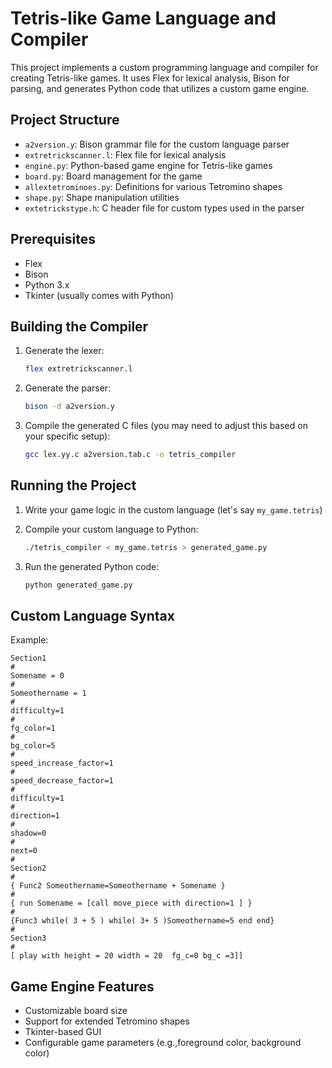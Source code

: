 # Tetris-like Game Language and Compiler

This project implements a custom programming language and compiler for creating Tetris-like games. It uses Flex for lexical analysis, Bison for parsing, and generates Python code that utilizes a custom game engine.

## Project Structure

- `a2version.y`: Bison grammar file for the custom language parser
- `extretrickscanner.l`: Flex file for lexical analysis
- `engine.py`: Python-based game engine for Tetris-like games
- `board.py`: Board management for the game
- `allextetrominoes.py`: Definitions for various Tetromino shapes
- `shape.py`: Shape manipulation utilities
- `extetrickstype.h`: C header file for custom types used in the parser

## Prerequisites

- Flex
- Bison
- Python 3.x
- Tkinter (usually comes with Python)

## Building the Compiler

1. Generate the lexer:
   ```bash
   flex extretrickscanner.l
   ```

2. Generate the parser:
   ```bash
   bison -d a2version.y
   ```

3. Compile the generated C files (you may need to adjust this based on your specific setup):
   ```bash
   gcc lex.yy.c a2version.tab.c -o tetris_compiler
   ```

## Running the Project

1. Write your game logic in the custom language (let's say `my_game.tetris`)

2. Compile your custom language to Python:
   ```bash
   ./tetris_compiler < my_game.tetris > generated_game.py
   ```

3. Run the generated Python code:
   ```bash
   python generated_game.py
   ```

## Custom Language Syntax


Example:
```
Section1
#
Somename = 0
#
Someothername = 1
#
difficulty=1
#
fg_color=1
#
bg_color=5
#
speed_increase_factor=1
#
speed_decrease_factor=1
#
difficulty=1
#
direction=1
#
shadow=0
#
next=0
#
Section2
#
{ Func2 Someothername=Someothername + Somename }
#
{ run Somename = [call move_piece with direction=1 ] }
#
{Func3 while( 3 + 5 ) while( 3+ 5 )Someothername=5 end end}
#
Section3
#
[ play with height = 20 width = 20  fg_c=0 bg_c =3]]
```

## Game Engine Features

- Customizable board size
- Support for extended Tetromino shapes
- Tkinter-based GUI
- Configurable game parameters (e.g.,foreground color, background color)
